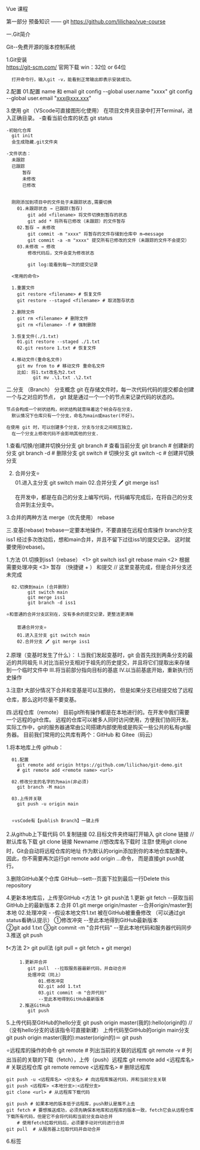 Vue 课程

第一部分 预备知识 —— git
https://github.com/lilichao/vue-course

一.Git简介

  Git--免费开源的版本控制系统

  1.Git安装    
      https://git-scm.com/
      官网下载 win：32位 or 64位  
      
      打开命令行，输入git -v，能看到正常输出即表示安装成功。

  2.配置
    01.配置 name 和 email
      git config --global user.name "xxxx"
      git config --global user.email "xxx@xxx.xxx"

  3.使用 git （VScode可直接图形化使用）
    在项目文件夹目录中打开Terminal，进入正确目录。
    -查看当前仓库的状态
      git status
      
    -初始化仓库    
      git init
      会生成隐藏.git文件夹
  
    -文件状态：
      未跟踪
      已跟踪
          暂存
          未修改
          已修改
      
      
      刚刚添加到项目中的文件处于未跟踪状态,需要切换
        01.未跟踪状态 → 已跟踪(暂存)
            git add <filename> 将文件切换到暂存的状态 
            git add * 将所有已修改（未跟踪）的文件暂存
        02.暂存 → 未修改
            git commit -m "xxxx" 将暂存的文件存储到仓库中 m→message
            git commit -a -m "xxxx" 提交所有已修改的文件（未跟踪的文件不会提交）
        03.未修改 → 修改
            修改代码后，文件会变为修改状态

            git log:能看到每一次的提交记录
      
      <常用的命令>

      1.重置文件
        git restore <filename> # 恢复文件
        git restore --staged <filename> # 取消暂存状态

      2.删除文件
        git rm <filename> # 删除文件
        git rm <filename> -f # 强制删除

      3.恢复文件(./1.txt)
        01.git restore --staged ./1.txt
        02.git restore 1.txt # 恢复文件

      4.移动文件(重命名文件)
        git mv from to # 移动文件 重命名文件
        比如: 将1.txt改名为2.txt
              git mv .\1.txt .\2.txt

二.分支 （Branch）
  分支概念
    git 在存储文件时，每一次代码代码的提交都会创建一个与之对应的节点，
      git 就是通过一个一个的节点来记录代码的状态的。
    
    节点会构成一个树状结构，树状结构就意味着这个树会存在分支，
      默认情况下仓库只有一个分支，命名为main或master(不好)。
    
    在使用 git 时，可以创建多个分支，分支与分支之间相互独立，
      在一个分支上修改代码不会影响其他的分支.

  1.查看/切换/创建并切换分分支
      git branch # 查看当前分支
      git branch <branch name> # 创建新的分支
      git branch -d <branch name> # 删除分支
      git switch <branch name> # 切换分支
      git switch -c <branch name> # 创建并切换分支

  2. 合并分支⭐  
      01.进入主分支 git switch main
      02.合并分支 🖊 git merge iss1
     
      在开发中，都是在自己的分支上编写代码，代码编写完成后，在将自己的分支合并到主分支中。
  
  3.合并的两种方法
     merge（优先使用）
     rebase

三.变基(rebase)  ❗rebase一定要本地操作，不要直接在远程仓库操作
   branch分支 iss1 经过多次改动后，想和main合并，并且不留下过往iss1的提交记录。
   这时就要使用(rebase)。
 
  1.方法
      01.切换到iss1（rebase）
        <1> git switch iss1
            git rebase main
        <2> 根据需要处理冲突
        <3> 暂存 （快捷键 + ） 和提交    // 这里变基完成，但是合并分支还未完成
      
      02.切换到main (合并删除)
            git switch main
            git merge iss1
            git branch -d iss1
   
    ⭐和普通的合并分支区别在，没有多余的提交记录，更整洁更清晰

        普通合并分支⭐  
        01.进入主分支 git switch main
        02.合并分支 🖊 git merge iss1

  2.原理（变基时发生了什么）：
    Ⅰ.当我们发起变基时，git 会首先找到两条分支的最近的共同祖先
    Ⅱ.对比当前分支相对于祖先的历史提交，并且将它们提取出来存储到一个临时文件中
    Ⅲ.将当前部分指向目标的基底
    Ⅳ.以当前基底开始，重新执行历史操作

  3.注意❗
    大部分情况下合并和变基是可以互换的，
    但是如果分支已经提交给了远程仓库，那么这时尽量不要变基。

四.远程仓库（remote）
  目前git所有操作都是在本地进行的。在开发中我们需要一个远程的git仓库。
  远程的仓库可以被多人同时访问使用，方便我们协同开发。
  实际工作中，git的服务器通常由公司搭建内部使用或是购买一些公共的私有git服务器。
  目前我们常用的公共库有两个：GitHub 和 Gitee（码云）


  1.将本地库上传 github：

      01.配置
        git remote add origin https://github.com/lilichao/git-demo.git
        # git remote add <remote name> <url>

      02.修改分支的名字的为main(非必须)
        git branch -M main       

      03.上传并关联
        git push -u origin main
       

      ⭐vsCode有【publish Branch】一键上传

  2.从github上下载代码
      01.复制链接
      02.目标文件夹终端打开输入 
         git clone 链接 //默认库名下载
         git clone 链接 Newname //想改库名下载时 
      注意❗
        使用git clone时，Git会自动将远程仓库的地址
          作为默认的origin添加到你的本地仓库配置中。
            因此，你不需要再次运行git remote add origin ...命令，
               而是直接git push就行。
          
  3.删除GitHub某个仓库
     GitHub--sett--页面下拉到最后一行Delete this repository

  4.更新本地库后，上传至GitHub
    <方法 1> git push法 
    1.更新
      git fetch --获取当前GitHub上的最新版本
    2.合并
      01.git merge origin/master --合并origin/master到本地
      02.处理冲突 - -假设本地文件1.txt 被在GitHub被重叠修改 
        （可以通过git status看确认提示）
           ①修改冲突
             --至此本地得到GitHub最新版本              
           ②git add 1.txt
           ③git commit -m "合并代码" 
             --至此本地代码和服务器代码同步
         3.推送
           git push
      
  ❗<方法 2> git pull法  (git pull = git fetch + git merge)
        
         1.更新并合并
            git pull  --拉取服务器最新代码，并自动合并
            处理冲突（同上）
                01.修改冲突                             
                02.git add 1.txt
                03.git commit -m "合并代码" 
                --至此本地得到GitHub最新版本  
         2.推送GitHub
            git push
          
5.上传代码至GitHub的hello分支
    git push origin master(我的):hello(origin的) //（没有hello分支的话该指令可直接新建）
  上传代码至GitHub的origin main分支
    git push origin master(我的):master(origin的)＝ git push
    

 ⭐远程库的操作的命令
    git remote # 列出当前的关联的远程库
    git remote -v # 列出当前的关联的下载（fetch），上传（push）远程库
    git remote add <远程库名> <url> # 关联远程仓库
    git remote remove <远程库名>  # 删除远程库

    git push -u <远程库名> <分支名> # 向远程库推送代码，并和当前分支关联
    git push <远程库> <本地分支>:<远程分支>
    git clone <url> # 从远程库下载代码

    git push # 如果本地的版本低于远程库，push默认是推不上去
    git fetch # 要想推送成功，必须先确保本地库和远程库的版本一致，fetch它会从远程仓库下载所有代码，但是它不会将代码和当前分支自动合并
        # 使用fetch拉取代码后，必须要手动对代码进行合并
    git pull  # 从服务器上拉取代码并自动合并

6.标签